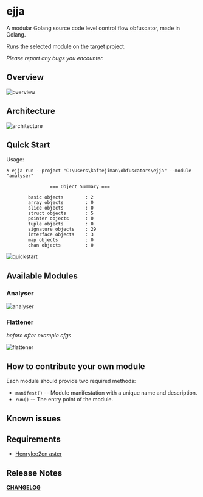 # ejja

A modular Golang source code level control flow obfuscator, made in Golang.

Runs the selected module on the target project.


*Please report any bugs you encounter.*

## Overview

![overview](https://raw.githubusercontent.com/kaftejiman/ejja/main/assets/overview.png)

## Architecture

![architecture](https://raw.githubusercontent.com/kaftejiman/ejja/main/assets/architecture.png)

## Quick Start

Usage:

```
λ ejja run --project "C:\Users\kaftejiman\obfuscators\ejja" --module "analyser"

                === Object Summary ===

        basic objects        : 2
        array objects        : 0
        slice objects        : 0
        struct objects       : 5
        pointer objects      : 0
        tuple objects        : 0
        signature objects    : 29
        interface objects    : 3
        map objects          : 0
        chan objects         : 0
```

![quickstart](https://raw.githubusercontent.com/kaftejiman/ejja/main/assets/quickstart.gif)

## Available Modules

### Analyser

![analyser](https://raw.githubusercontent.com/kaftejiman/jamal/main/assets/analyser.png)

### Flattener

*before* *after*
*example cfgs*

![flattener](https://raw.githubusercontent.com/kaftejiman/jamal/main/assets/flattener.png)

## How to contribute your own module

Each module should provide two required methods:
 * `manifest()` -- Module manifestation with a unique name and description.
 * `run()` -- The entry point of the module.

## Known issues
## Requirements

* [Henrylee2cn aster](github.com/henrylee2cn/aster/aster)

## Release Notes

**[CHANGELOG](https://github.com/kaftejiman/ejja/blob/main/CHANGELOG.md)**

